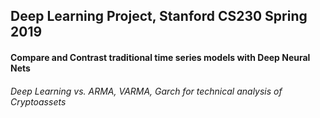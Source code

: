 ## Deep Learning Project, Stanford CS230 Spring 2019

#### Compare and Contrast traditional time series models with Deep Neural Nets

###### Deep Learning vs. ARMA, VARMA, Garch for technical analysis of Cryptoassets
